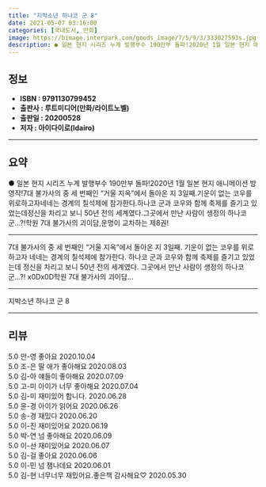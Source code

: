 ```yaml
---
title: "지박소년 하나코 군 8"
date: 2021-05-07 03:16:00
categories: [국내도서, 만화]
image: https://bimage.interpark.com/goods_image/7/5/9/3/333027593s.jpg
description: ● 일본 현지 시리즈 누계 발행부수 190만부 돌파!2020년 1월 일본 현지 애니메이션 방영작!7대 불가사의 중 세 번째인 “거울 지옥”에서 돌아온 지 3일째.기운이 없는 코우를 위로하고자네네는 경계의 칠석제에 참가한다.하나코 군과 코우와 함께 축제를 즐기고 있었는데정신을 차리고 보
---
```


## **정보**

- **ISBN : 9791130799452**
- **출판사 : 루트미디어(만화/라이트노벨)**
- **출판일 : 20200528**
- **저자 : 아이다이로(Idairo)**

------



## **요약**

●  일본 현지 시리즈 누계 발행부수 190만부 돌파!2020년 1월 일본 현지 애니메이션 방영작!7대 불가사의 중 세 번째인 “거울 지옥”에서 돌아온 지 3일째.기운이 없는 코우를 위로하고자네네는 경계의 칠석제에 참가한다.하나코 군과 코우와 함께 축제를 즐기고 있었는데정신을 차리고 보니 50년 전의 세계였다.그곳에서 만난 사람이 생정의 하나코 군…?!학원 7대 불가사의 괴이담,운명이 교차하는 제8권!

------

7대 불가사의 중 세 번째인 “거울 지옥”에서 돌아온 지 3일째. 기운이 없는 코우를 위로하고자 네네는 경계의 칠석제에 참가한다. 하나코 군과 코우와 함께 축제를 즐기고 있었는데 정신을 차리고 보니 50년 전의 세계였다. 그곳에서 만난 사람이 생정의 하나코 군…?! x0Dx0D학원 7대 불가사의 괴이담... 

------


지박소년 하나코 군 8 

------


## **리뷰** 

5.0 안-영 좋아요 2020.10.04 <br/>5.0 조-은 딸 애가 좋아해요 2020.08.03 <br/>5.0 김-아 얘들이 좋아해요 2020.07.09 <br/>5.0 고-미 아이가 너무 좋아해요 2020.07.04 <br/>5.0 김-미 재미있어 합니다. 2020.06.28 <br/>5.0 윤-경 아이가 읽어요 2020.06.26 <br/>5.0 송-경 재밌다 2020.06.20 <br/>5.0 이-진 재미있어요 2020.06.19 <br/>5.0 박-연 넘 좋아해요 2020.06.09 <br/>5.0 이-선 재미있어요  2020.06.07 <br/>5.0 김-걸 좋아요 2020.06.06 <br/>5.0 이-민 넘 잼나데요 2020.06.01 <br/>5.0 김-현 너무너무 재밌어요.좋은책 감사해요♡ 2020.05.30 <br/>